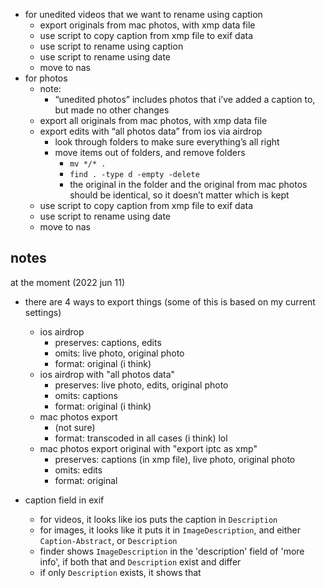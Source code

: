 - for unedited videos that we want to rename using caption
  - export originals from mac photos, with xmp data file
  - use script to copy caption from xmp file to exif data
  - use script to rename using caption
  - use script to rename using date
  - move to nas
- for photos
  - note:
    - “unedited photos” includes photos that i’ve added a caption to, but made no other changes
  - export all originals from mac photos, with xmp data file
  - export edits with “all photos data” from ios via airdrop
    - look through folders to make sure everything’s all right
    - move items out of folders, and remove folders
      - `mv */* .`
      - `find . -type d -empty -delete`
      - the original in the folder and the original from mac photos should be identical, so it doesn’t matter which is kept
  - use script to copy caption from xmp file to exif data
  - use script to rename using date
  - move to nas

## notes

at the moment (2022 jun 11)

- there are 4 ways to export things (some of this is based on my current settings)

  - ios airdrop
    - preserves: captions, edits
    - omits: live photo, original photo
    - format: original (i think)
  - ios airdrop with "all photos data"
    - preserves: live photo, edits, original photo
    - omits: captions
    - format: original (i think)
  - mac photos export
    - (not sure)
    - format: transcoded in all cases (i think) lol
  - mac photos export original with "export iptc as xmp"
    - preserves: captions (in xmp file), live photo, original photo
    - omits: edits
    - format: original

- caption field in exif
  - for videos, it looks like ios puts the caption in `Description`
  - for images, it looks like it puts it in `ImageDescription`, and
    either `Caption-Abstract`, or `Description`
  - finder shows `ImageDescription` in the 'description' field of 'more info', if both that and `Description` exist and differ
  - if only `Description` exists, it shows that
